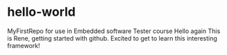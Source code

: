 # hello-world
MyFirstRepo for use in Embedded software Tester course
Hello again
This is Rene, getting started with github. 
Excited to get to learn this interesting framework!
